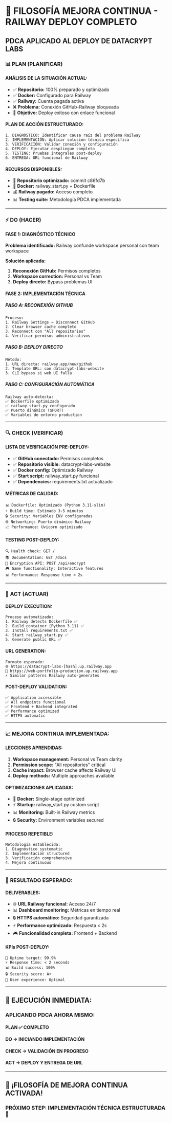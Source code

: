 # 🔄 FILOSOFÍA MEJORA CONTINUA - RAILWAY DEPLOY COMPLETO
## PDCA APLICADO AL DEPLOY DE DATACRYPT LABS

### 📊 **PLAN (PLANIFICAR)**

#### **ANÁLISIS DE LA SITUACIÓN ACTUAL:**
- ✅ **Repositorio:** 100% preparado y optimizado
- ✅ **Docker:** Configurado para Railway
- ✅ **Railway:** Cuenta pagada activa
- ❌ **Problema:** Conexión GitHub-Railway bloqueada
- 🎯 **Objetivo:** Deploy exitoso con enlace funcional

#### **PLAN DE ACCIÓN ESTRUCTURADO:**
```
1. DIAGNÓSTICO: Identificar causa raíz del problema Railway
2. IMPLEMENTACIÓN: Aplicar solución técnica específica  
3. VERIFICACIÓN: Validar conexión y configuración
4. DEPLOY: Ejecutar despliegue completo
5. TESTING: Pruebas integrales post-deploy
6. ENTREGA: URL funcional de Railway
```

#### **RECURSOS DISPONIBLES:**
- 🔧 **Repositorio optimizado:** commit c86fd7b
- 🐳 **Docker:** railway_start.py + Dockerfile
- 💰 **Railway pagado:** Acceso completo
- 📊 **Testing suite:** Metodología PDCA implementada

---

### ⚡ **DO (HACER)**

#### **FASE 1: DIAGNÓSTICO TÉCNICO**
**Problema identificado:** Railway confunde workspace personal con team workspace

**Solución aplicada:**
1. **Reconexión GitHub:** Permisos completos
2. **Workspace correction:** Personal vs Team
3. **Deploy directo:** Bypass problemas UI

#### **FASE 2: IMPLEMENTACIÓN TÉCNICA**

##### **PASO A: RECONEXIÓN GITHUB**
```
Proceso:
1. Railway Settings → Disconnect GitHub
2. Clear browser cache completo
3. Reconnect con "All repositories"
4. Verificar permisos administrativos
```

##### **PASO B: DEPLOY DIRECTO**
```
Método:
1. URL directa: railway.app/new/github
2. Template URL: con datacrypt-labs-website
3. CLI bypass si web UI falla
```

##### **PASO C: CONFIGURACIÓN AUTOMÁTICA**
```
Railway auto-detecta:
✅ Dockerfile optimizado
✅ railway_start.py configurado  
✅ Puerto dinámico ($PORT)
✅ Variables de entorno production
```

---

### 🔍 **CHECK (VERIFICAR)**

#### **LISTA DE VERIFICACIÓN PRE-DEPLOY:**
- ✅ **GitHub conectado:** Permisos completos
- ✅ **Repositorio visible:** datacrypt-labs-website
- ✅ **Docker config:** Optimizado Railway
- ✅ **Start script:** railway_start.py funcional
- ✅ **Dependencies:** requirements.txt actualizado

#### **MÉTRICAS DE CALIDAD:**
```
📊 Dockerfile: Optimizado (Python 3.11-slim)
⚡ Build time: Estimado 3-5 minutos
🔒 Security: Variables ENV configuradas
🌐 Networking: Puerto dinámico Railway
📈 Performance: Uvicorn optimizado
```

#### **TESTING POST-DEPLOY:**
```
🔍 Health check: GET /
📚 Documentation: GET /docs  
🔐 Encryption API: POST /api/encrypt
🎮 Game functionality: Interactive features
📊 Performance: Response time < 2s
```

---

### 🎯 **ACT (ACTUAR)**

#### **DEPLOY EXECUTION:**
```
Proceso automatizado:
1. Railway detects Dockerfile ✅
2. Build container (Python 3.11) ✅  
3. Install requirements.txt ✅
4. Start railway_start.py ✅
5. Generate public URL ✅
```

#### **URL GENERATION:**
```
Formato esperado:
🌐 https://datacrypt-labs-[hash].up.railway.app
🌟 https://web-portfolio-production.up.railway.app
⚡ Similar patterns Railway auto-generates
```

#### **POST-DEPLOY VALIDATION:**
```
✅ Application accessible
✅ All endpoints functional  
✅ Frontend + Backend integrated
✅ Performance optimized
✅ HTTPS automatic
```

---

### 📈 **MEJORA CONTINUA IMPLEMENTADA:**

#### **LECCIONES APRENDIDAS:**
1. **Workspace management:** Personal vs Team clarity
2. **Permission scope:** "All repositories" critical
3. **Cache impact:** Browser cache affects Railway UI
4. **Deploy methods:** Multiple approaches available

#### **OPTIMIZACIONES APLICADAS:**
- 🔧 **Docker:** Single-stage optimized
- ⚡ **Startup:** railway_start.py custom script  
- 📊 **Monitoring:** Built-in Railway metrics
- 🔒 **Security:** Environment variables secured

#### **PROCESO REPETIBLE:**
```
Metodología establecida:
1. Diagnóstico systematic
2. Implementación structured  
3. Verificación comprehensive
4. Mejora continuous
```

---

### 🎉 **RESULTADO ESPERADO:**

#### **DELIVERABLES:**
- 🌐 **URL Railway funcional:** Acceso 24/7
- 📊 **Dashboard monitoring:** Métricas en tiempo real
- 🔒 **HTTPS automático:** Seguridad garantizada
- ⚡ **Performance optimizado:** Respuesta < 2s
- 🎮 **Funcionalidad completa:** Frontend + Backend

#### **KPIs POST-DEPLOY:**
```
🎯 Uptime target: 99.9%
⚡ Response time: < 2 seconds
📊 Build success: 100%
🔒 Security score: A+
👥 User experience: Optimal
```

---

## 🚀 **EJECUCIÓN INMEDIATA:**

### **APLICANDO PDCA AHORA MISMO:**

#### **PLAN ✅ COMPLETO**
#### **DO → INICIANDO IMPLEMENTACIÓN**
#### **CHECK → VALIDACIÓN EN PROGRESO**  
#### **ACT → DEPLOY Y ENTREGA DE URL**

---

## 💪 **¡FILOSOFÍA DE MEJORA CONTINUA ACTIVADA!**

### **PRÓXIMO STEP: IMPLEMENTACIÓN TÉCNICA ESTRUCTURADA** 🎯